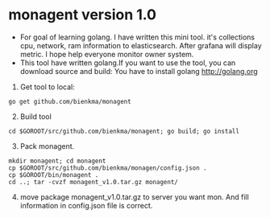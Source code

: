 # monagent version 1.0
- For goal of learning golang. I have written this mini tool. it's collections cpu, network, ram information to elasticsearch. After
grafana will display metric. I hope help everyone monitor owner system.
- This tool have written golang.If you want to use the tool, you can download source and build: You have to install golang http://golang.org


1. Get tool to local:
```
go get github.com/bienkma/monagent
```
2. Build tool
```
cd $GOROOT/src/github.com/bienkma/monagent; go build; go install 
```
3. Pack monagent.
```
mkdir monagent; cd monagent
cp $GOROOT/src/github.com/bienkma/monagen/config.json .
cp $GOROOT/bin/monagent .
cd ..; tar -cvzf monagent_v1.0.tar.gz monagent/
```
4. move package monagent_v1.0.tar.gz to server you want mon. And fill information in config.json file is correct.
